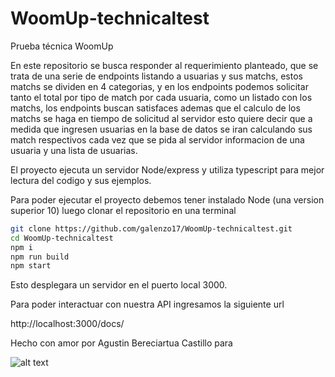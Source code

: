 # WoomUp-technicaltest
Prueba técnica WoomUp

En este repositorio se busca responder al requerimiento planteado, que se trata de una serie de endpoints listando a usuarias y sus matchs, estos matchs se dividen en 4 categorias, y en los endpoints podemos solicitar tanto el total por tipo de match por cada usuaria, como un listado con los matchs, los endpoints buscan satisfaces ademas que el calculo de los matchs se haga en tiempo de solicitud al servidor esto quiere decir que a medida que ingresen usuarias en la base de datos se iran calculando sus match respectivos cada vez que se pida al servidor informacion de una usuaria y una lista de usuarias.

El proyecto ejecuta un servidor Node/express y utiliza typescript para mejor lectura del codigo y sus ejemplos.

Para poder ejecutar el proyecto debemos tener instalado Node (una version superior 10) luego clonar el repositorio en una terminal
```bash
git clone https://github.com/galenzo17/WoomUp-technicaltest.git
cd WoomUp-technicaltest
npm i
npm run build
npm start
```
Esto desplegara un servidor en el puerto local 3000.

Para poder interactuar con nuestra API ingresamos la siguiente url

http://localhost:3000/docs/


Hecho con amor por Agustin Bereciartua Castillo para 

![alt text](https://cdn.woomup.cl/assets/uploads/2018/12/19112354/wdt_logochico.png)
